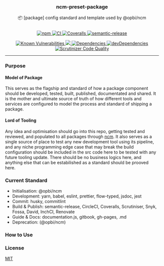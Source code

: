 <h3 align="center">ncm-preset-package</h3>
<p align="center" style="margin-bottom: 2em;">📦 [package] config standard and template used by @opbi/ncm</p>

<p align="center">
  <a href="https://www.npmjs.com/package/@opbi/ncm-preset-package">
    <img alt="npm" src="https://img.shields.io/npm/v/@opbi/ncm-preset-package.svg">
  </a>
  <a href="https://circleci.com/gh/opbi/workflows/ncm-preset-package">
    <img alt="CI" src="https://img.shields.io/circleci/project/github/opbi/ncm-preset-package/master.svg">
  </a>
  <a href="https://coveralls.io/github/opbi/ncm-preset-package?branch=master">
    <img alt="Coveralls" src="https://img.shields.io/coveralls/github/opbi/ncm-preset-package/master.svg">
  </a>
  <a href="https://github.com/semantic-release/semantic-release">
    <img alt="semantic-release" src="https://img.shields.io/badge/%20%20%F0%9F%93%A6%F0%9F%9A%80-semantic--release-e10079.svg">
  </a>
</p>

<p align="center">
  <a href="https://snyk.io/test/github/opbi/ncm-preset-package">
    <img alt="Known Vulnerabilities" src="https://snyk.io/test/github/opbi/ncm-preset-package/badge.svg">
  </a>
  <a href="https://app.fossa.io/projects/git%2Bgithub.com%2Fopbi%2Fncm-preset-package?ref=badge_shield" alt="FOSSA Status">     <img src="https://app.fossa.io/api/projects/git%2Bgithub.com%2Fopbi%2Fncm-preset-package.svg?type=shield"/>
  </a>
  <a href="https://david-dm.org/opbi/ncm-preset-package">
    <img alt="Dependencies" src="https://img.shields.io/david/opbi/ncm-preset-package.svg">
  </a>
  <a href="https://david-dm.org/opbi/ncm-preset-package?type=dev">
    <img alt="devDependencies" src="https://img.shields.io/david/dev/opbi/ncm-preset-package.svg">
  </a>
  <a href="https://scrutinizer-ci.com/g/opbi/ncm-preset-package/?branch=master">
    <img alt="Scrutinizer Code Quality" src="https://img.shields.io/scrutinizer/g/opbi/ncm-preset-package.svg">
  </a>
</p>

---

### Purpose

#### Model of Package

This serves as the flagship and standard of how a package component should be developed, tested, built, published, documentated and shared. It is the mother and ultimate source of truth of how different tools and services are configured to model the process and standard of shipping a package.

#### Lord of Tooling

Any idea and optimisation should go into this repo, getting tested and reviewed, and populated to all packages through [ncm](https://github.com/opbi/ncm). It also serves as a single source of place to test any new development tool using its pipeline, and any niche programming edge case that may break the build configuration should be included in the src code here to be tested with any future tooling update. There should be no business logics here, and anything else that can be estabilished as a standard should be prooved here.

### Current Standard

- Initialisation: @opbi/ncm
- Development: yarn, babel, eslint, prettier, flow-typed, jsdoc, jest
- Commit: husky, commitlint
- Build & Publish: semantic-release, CircleCI, Coveralls, Scrutiniser, Snyk, Fossa, David, InchCI, Renovate
- Guide & Docs: documentation.js, gitbook, gh-pages, .md
- Deprecation: (@opbi/ncm)


### How to Use

### License
[MIT](License)
